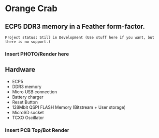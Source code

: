 # Orange Crab

## ECP5 DDR3 memory in a Feather form-factor.

	Project status: Still in Development (Use stuff here if you want, but there is no support.)

### Insert PHOTO/Render here

## Hardware

* ECP5 
* DDR3 memory
* Micro USB connection
* Battery charger
* Reset Button 
* 128Mbit QSPI FLASH Memory (Bitstream + User storage)
* MicroSD socket
* TCXO Oscillator

### Insert PCB Top/Bot Render